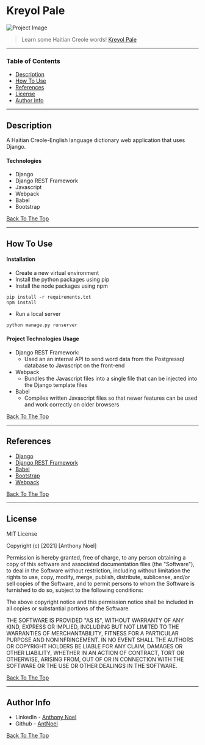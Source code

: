 # Kreyol Pale

![Project Image](https://media.giphy.com/media/v1.Y2lkPTc5MGI3NjExZGZmYTNhYTkzNDI0YWYzNDYxNzU2ZDEzM2YzMTYwMGRiODQ2NGY0ZiZjdD1n/QlIfd9pGfQKwjlsxRr/giphy.gif)

> Learn some Haitian Creole words! [Kreyol Pale](https://kreyol-pale.fly.dev/)

---

### Table of Contents

- [Description](#description)
- [How To Use](#how-to-use)
- [References](#references)
- [License](#license)
- [Author Info](#author-info)

---

## Description

A Haitian Creole-English language dictionary web application that uses Django.

#### Technologies

- Django
- Django REST Framework
- Javascript
- Webpack
- Babel
- Bootstrap

[Back To The Top](#kreyol-pale)

---

## How To Use

#### Installation

- Create a new virtual environment
- Install the python packages using pip
- Install the node packages using npm

```
pip install -r requirements.txt
npm install

```

- Run a local server

```bash
python manage.py runserver
```

#### Project Technologies Usage

- Django REST Framework:
  - Used an an internal API to send word data from the Postgressql database to Javascript on the front-end
- Webpack
  - Bundles the Javascript files into a single file that can be injected into the Django template files
- Babel
  - Compiles written Javascript files so that newer features can be used and work correctly on older browsers

[Back To The Top](#kreyol-pale)

---

## References

- [Django](https://www.djangoproject.com/)
- [Django REST Framework](https://www.django-rest-framework.org/)
- [Babel](https://babeljs.io/)
- [Bootstrap](https://getbootstrap.com/)
- [Webpack](https://webpack.js.org)

[Back To The Top](#kreyol-pale)

---

## License

MIT License

Copyright (c) [2021] [Anthony Noel]

Permission is hereby granted, free of charge, to any person obtaining a copy
of this software and associated documentation files (the "Software"), to deal
in the Software without restriction, including without limitation the rights
to use, copy, modify, merge, publish, distribute, sublicense, and/or sell
copies of the Software, and to permit persons to whom the Software is
furnished to do so, subject to the following conditions:

The above copyright notice and this permission notice shall be included in all
copies or substantial portions of the Software.

THE SOFTWARE IS PROVIDED "AS IS", WITHOUT WARRANTY OF ANY KIND, EXPRESS OR
IMPLIED, INCLUDING BUT NOT LIMITED TO THE WARRANTIES OF MERCHANTABILITY,
FITNESS FOR A PARTICULAR PURPOSE AND NONINFRINGEMENT. IN NO EVENT SHALL THE
AUTHORS OR COPYRIGHT HOLDERS BE LIABLE FOR ANY CLAIM, DAMAGES OR OTHER
LIABILITY, WHETHER IN AN ACTION OF CONTRACT, TORT OR OTHERWISE, ARISING FROM,
OUT OF OR IN CONNECTION WITH THE SOFTWARE OR THE USE OR OTHER DEALINGS IN THE
SOFTWARE.

[Back To The Top](#kreyol-pale)

---

## Author Info

- LinkedIn - [Anthony Noel](https://www.linkedin.com/in/anthonyjnoel/)
- Github - [AntNoel](https://github.com/AntNoel)

[Back To The Top](#kreyol-pale)
